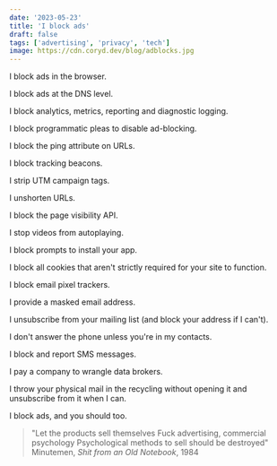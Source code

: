 ```yaml
---
date: '2023-05-23'
title: 'I block ads'
draft: false
tags: ['advertising', 'privacy', 'tech']
image: https://cdn.coryd.dev/blog/adblocks.jpg
---
```


I block ads in the browser.

I block ads at the DNS level.<!-- excerpt -->

I block analytics, metrics, reporting and diagnostic logging.

I block programmatic pleas to disable ad-blocking.

I block the ping attribute on URLs.

I block tracking beacons.

I strip UTM campaign tags.

I unshorten URLs.

I block the page visibility API.

I stop videos from autoplaying.

I block prompts to install your app.

I block all cookies that aren't strictly required for your site to function.

I block email pixel trackers.

I provide a masked email address.

I unsubscribe from your mailing list (and block your address if I can't).

I don't answer the phone unless you're in my contacts.

I block and report SMS messages.

I pay a company to wrangle data brokers.

I throw your physical mail in the recycling without opening it and unsubscribe from it when I can.

I block ads, and you should too.

> "Let the products sell themselves
> Fuck advertising, commercial psychology
> Psychological methods to sell should be destroyed"
> Minutemen, *Shit from an Old Notebook*, 1984
